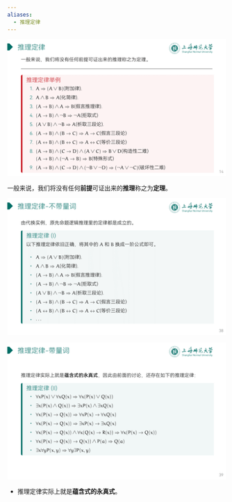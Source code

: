 ```yaml
---
aliases:
  - 推理定律
---
```


![](attachments/DMLec3-handout-14.png)

一般来说，我们将没有任何**前提**可证出来的**推理**称之为**定理**。

![](attachments/DMLec5-handout-38.png)

![](attachments/DMLec5-handout-39.png)

- 推理定律实际上就是**蕴含式的永真式**。
